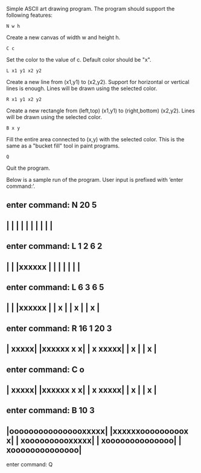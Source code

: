 Simple ASCII art drawing program. The program should support the following features:

	N w h   
Create a new canvas of width w and height h.

	C c
Set the color to the value of c. Default color should be "x".

	L x1 y1 x2 y2
Create a new line from (x1,y1) to (x2,y2). Support for horizontal or vertical lines is enough. Lines will be drawn using the selected color.
          	 
	R x1 y1 x2 y2
Create a new rectangle from  (left,top) (x1,y1) to (right,bottom) (x2,y2). Lines will be drawn using the selected color.
          	 
	B x y 
Fill the entire area connected to (x,y) with the selected color. This is the same as a "bucket fill" tool in paint programs.
          	 
	Q
Quit the program.

Below is a sample run of the program. User input is prefixed with ’enter command:’.


enter command: N 20 5
----------------------
|                	|
|                	|
|                	|
|                	|
|                	|
----------------------

enter command: L 1 2 6 2
----------------------
|                	|
|xxxxxx          	|
|                	|
|                	|
|                	|
----------------------

enter command: L 6 3 6 5
----------------------
|                	|
|xxxxxx          	|
|     x          	|
|     x          	|
|     x          	|
----------------------

enter command: R 16 1 20 3
----------------------
|               xxxxx|
|xxxxxx     	x   x|
|     x     	xxxxx|
|     x              |
|     x              |
----------------------

enter command: C o
----------------------
|               xxxxx|
|xxxxxx         x   x|
|     x     	xxxxx|
|     x              |
|     x              |
----------------------

enter command: B 10 3
----------------------
|oooooooooooooooxxxxx|
|xxxxxxooooooooox   x|
|     xoooooooooxxxxx|
|     xoooooooooooooo|
|     xoooooooooooooo|
----------------------

enter command: Q



